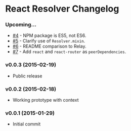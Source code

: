 # React Resolver Changelog

### Upcoming...

- [#4][4] - NPM package is ES5, not ES6.
- [#5][5] - Clarify use of `Resolver.mixin`.
- [#6][6] - README comparison to Relay.
- [#7][7] - Add `react` and `react-router` as `peerDependencies`.

### v0.0.3 (2015-02-19)

- Public release

### v0.0.2 (2015-02-18)

- Working prototype with context

### v0.0.1 (2015-01-29)

- Initial commit


[4]: https://github.com/ericclemmons/react-resolver/pull/4
[5]: https://github.com/ericclemmons/react-resolver/issues/5
[6]: https://github.com/ericclemmons/react-resolver/issues/6
[7]: https://github.com/ericclemmons/react-resolver/issues/7

